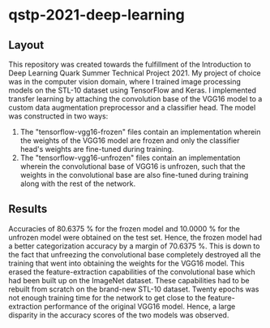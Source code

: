 # qstp-2021-deep-learning

## Layout

This repository was created towards the fulfillment of the Introduction to Deep Learning Quark Summer Technical Project 2021. My project of choice was in the computer vision domain, where I trained image processing models on the STL-10 dataset using TensorFlow and Keras. I implemented transfer learning by attaching the convolution base of the VGG16 model to a custom data augmentation preprocessor and a classifier head. The model was constructed in two ways:

1. The "tensorflow-vgg16-frozen" files contain an implementation wherein the weights of the VGG16 model are frozen and only the classifier head's weights are fine-tuned during training. 
2. The "tensorflow-vgg16-unfrozen" files contain an implementation wherein the convolutional base of VGG16 is unfrozen, such that the weights in the convolutional base are also fine-tuned during training along with the rest of the network.

## Results

Accuracies of 80.6375 % for the frozen model and 10.0000 % for the unfrozen model were obtained on the test set. Hence, the frozen model had a better categorization accuracy by a margin of 70.6375 %. This is down to the fact that unfreezing the convolutional base completely destroyed all the training that went into obtaining the weights for the VGG16 model. This erased the feature-extraction capabilities of the convolutional base which had been built up on the ImageNet dataset. These capabilities had to be rebuilt from scratch on the brand-new STL-10 dataset. Twenty epochs was not enough training time for the network to get close to the feature-extraction performance of the original VGG16 model. Hence, a large disparity in the accuracy scores of the two models was observed.
